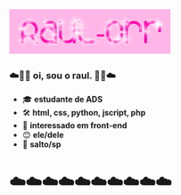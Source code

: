 ## ![raul-crr](cooltext467801970287495.gif)

### ☁️🌈🐬 oi, sou o raul. 🐬🌈☁️

- 🎓 **estudante de ADS**  
- 🛠️ **html, css, python, jscript, php**
- 👀 **interessado em front-end**
- 😊 **ele/dele**
- 📍  **salto/sp**

# ☁️☁️☁️☁️☁️☁️☁️☁️☁️☁️
